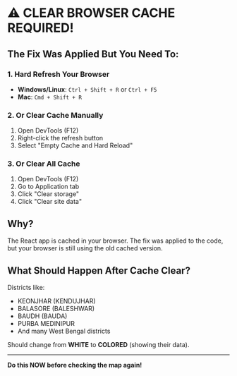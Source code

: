 # ⚠️ CLEAR BROWSER CACHE REQUIRED!

## The Fix Was Applied But You Need To:

### 1. Hard Refresh Your Browser
- **Windows/Linux**: `Ctrl + Shift + R` or `Ctrl + F5`
- **Mac**: `Cmd + Shift + R`

### 2. Or Clear Cache Manually
1. Open DevTools (F12)
2. Right-click the refresh button
3. Select "Empty Cache and Hard Reload"

### 3. Or Clear All Cache
1. Open DevTools (F12)
2. Go to Application tab
3. Click "Clear storage"
4. Click "Clear site data"

## Why?

The React app is cached in your browser. The fix was applied to the code, but your browser is still using the old cached version.

## What Should Happen After Cache Clear?

Districts like:
- KEONJHAR (KENDUJHAR)
- BALASORE (BALESHWAR)
- BAUDH (BAUDA)
- PURBA MEDINIPUR
- And many West Bengal districts

Should change from **WHITE** to **COLORED** (showing their data).

---

**Do this NOW before checking the map again!**
